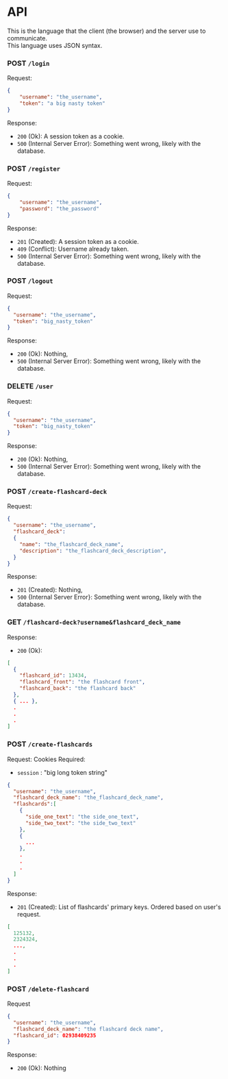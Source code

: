 # API
This is the language that the client (the browser) and the server use to communicate.\
This language uses JSON syntax.

### POST `/login`
Request:
```json
{
    "username": "the_username",
    "token": "a big nasty token"
}
```
Response:
- `200` (Ok): A session token as a cookie.
- `500` (Internal Server Error): Something went wrong, likely with the database.

### POST `/register`
Request:
```json
{
    "username": "the_username",
    "password": "the_password"
}
```
Response:
- `201` (Created): A session token as a cookie.
- `409` (Conflict): Username already taken.
- `500` (Internal Server Error): Something went wrong, likely with the database.


### POST `/logout`
Request:
```json
{
  "username": "the_username",
  "token": "big_nasty_token"
}
```
Response:
- `200` (Ok): Nothing,
- `500` (Internal Server Error): Something went wrong, likely with the database.


### DELETE `/user`
Request:
```json
{
  "username": "the_username",
  "token": "big_nasty_token"
}
```
Response:
- `200` (Ok): Nothing,
- `500` (Internal Server Error): Something went wrong, likely with the database.

### POST `/create-flashcard-deck`
Request:
```json
{
  "username": "the_username",
  "flashcard_deck":
  {
    "name": "the_flashcard_deck_name",
    "description": "the_flashcard_deck_description",
  }
}
```
Response:
- `201` (Created): Nothing,
- `500` {Internal Server Error}: Something went wrong, likely with the database.

### GET `/flashcard-deck?username&flashcard_deck_name`
Response:
- `200` (Ok):
```json
[
  {
    "flashcard_id": 13434,
    "flashcard_front": "the flashcard front",
    "flashcard_back": "the flashcard back"
  },
  { ... },
  .
  .
  .
]
```

### POST `/create-flashcards`
Request:
Cookies Required:
- `session` : "big long token string"
```json
{
  "username": "the_username",
  "flashcard_deck_name": "the_flashcard_deck_name",
  "flashcards":[
    {
      "side_one_text": "the side_one_text",
      "side_two_text": "the side_two_text"
    },
    {
      ...
    },
    .
    .
    .
  ]
}
```
Response:
- `201` (Created): List of flashcards' primary keys. Ordered based on user's request.
```json
[
  125132,
  2324324,
  ...,
  .
  .
  .
]
```

### POST `/delete-flashcard`
Request
```json
{
  "username": "the_username",
  "flashcard_deck_name": "the flashcard deck name",
  "flashcard_id": 02938409235
}
```
Response:
- `200` (Ok): Nothing
